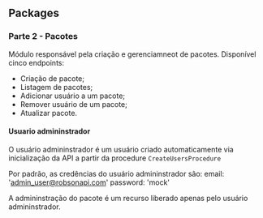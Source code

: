 ## Packages

### Parte 2 - Pacotes

Módulo responsável pela criação e gerenciamneot de pacotes.
Disponível cinco endpoints:

-   Criação de pacote;
-   Listagem de pacotes;
-   Adicionar usuário a um pacote;
-   Remover usuário de um pacote;
-   Atualizar pacote.

#### Usuario admininstrador
O usuário admininstrador é um usuário criado automaticamente via inicialização da API a partir da procedure `CreateUsersProcedure`

Por padrão, as credências do usuário admininstrador são:
email: 'admin_user@robsonapi.com'
password: 'mock'

A admininstração do pacote é um recurso liberado apenas pelo usuário admininstrador.